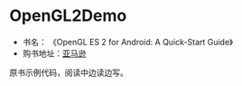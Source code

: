 # OpenGL2Demo

- 书名： 《OpenGL ES 2 for Android: A Quick-Start Guide》
- 购书地址：[亚马逊](https://www.amazon.cn/dp/B00IDEVIK6/ref=sr_1_1?ie=UTF8&qid=1529914362&sr=8-1&keywords=OpenGL+ES+2+for+Android)

原书示例代码，阅读中边读边写。
